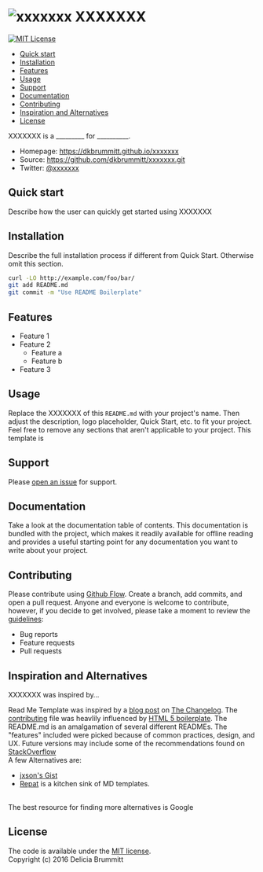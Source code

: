 
# ![xxxxxxx](http://placehold.it/150x150) XXXXXXX
[![MIT License](https://img.shields.io/badge/license-MIT-007EC7.svg?style=flat-square)](/LICENSE) 

- [Quick start](#Quick)
- [Installation](#Installation)
- [Features](#Features)
- [Usage](#Usage)
- [Support](#Support)
- [Documentation](#Documentation)
- [Contributing](#Contributing)
- [Inspiration and Alternatives](#Inspiration)
- [License](#License)


XXXXXXX is a _________ for __________.

* Homepage: https://dkbrummitt.github.io/xxxxxxx
* Source: https://github.com/dkbrummitt/xxxxxxx.git
* Twitter: [@xxxxxxx](https://twitter.com/xxxxxxx)
	
<a name="Quick"></a>
## Quick start 

Describe how the user can quickly get started using XXXXXXX

<a name="Installation"></a>
## Installation
Describe the full installation process if different from Quick Start. Otherwise omit this section.

```sh
curl -LO http://example.com/foo/bar/
git add README.md
git commit -m "Use README Boilerplate"
```
<a name="Features"></a>
## Features 
* Feature 1
* Feature 2
  * Feature a
  * Feature b
* Feature 3

<a name="Usage"></a>
## Usage

Replace the XXXXXXX of this `README.md` with your project's name. Then adjust the description, logo placeholder, Quick Start, etc. to fit your project.
Feel free to remove any sections that aren't applicable to your project.  This template is 

<a name="Support"></a>
## Support

Please [open an issue](https://github.com/dkbrummitt/xxxxxxx/issues/new) for support.

<a name="Documentation"></a>
## Documentation
Take a look at the documentation table of contents. This documentation is bundled with the project, which makes it readily available for offline reading and provides a useful starting point for any documentation you want to write about your project.

<a name="Contributing"></a>
## Contributing 

Please contribute using [Github Flow](https://guides.github.com/introduction/flow/). Create a branch, add commits, and open a pull request.
Anyone and everyone is welcome to contribute, however, if you decide to get involved, please take a moment to review the [guidelines](/CONTRIBUTING.md):
* Bug reports
* Feature requests
* Pull requests

<a name="Inspiration"></a>
## Inspiration and Alternatives
XXXXXXX was inspired by…

Read Me Template was inspired by a [blog post](https://changelog.com/top-ten-reasons-why-i-wont-use-your-open-source-project/) on [The Changelog](https://changelog.com/).
The [contributing](/CONTRIBUTING.md) file was heavlily influenced by [HTML 5 boilerplate](https://github.com/h5bp/html5-boilerplate/blob/master/CONTRIBUTING.md). The README.md is an amalgamation of several different READMEs. The "features" included were picked because of common practices, design, and UX.
Future versions may include some of the recommendations found on [StackOverflow](http://stackoverflow.com/questions/2304863/how-to-write-a-good-readme)
<br>
A few Alternatives are:
* [jxson's Gist](https://gist.github.com/jxson/1784669)
* [Repat](https://github.com/repat/README-template) is a kitchen sink of MD templates.

<br>
The best resource for finding more alternatives is Google


<a name="License"></a>
## License 
The code is available under the [MIT license](/LICENSE.md).
<br>
Copyright (c) 2016 Delicia Brummitt

